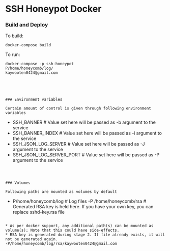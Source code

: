 # SSH Honeypot Docker

### Build and Deploy

To build: 

```
docker-compose build
```

To run: 

```
docker-compose -p ssh-honeypot 
P/home/honeycomb/log/
kaywooten0424@gmail.com





### Environment variables

Certain amount of control is given through following environment variables

```
- SSH_BANNER                          # Value set here will be passed as -b argument to the service
- SSH_BANNER_INDEX                    # Value set here will be passed as -i argument to the service
- SSH_JSON_LOG_SERVER                 # Value set here will be passed as -J argument to the service
- SSH_JSON_LOG_SERVER_PORT            # Value set here will be passed as -P argument to the service
```



### Volumes

Following paths are mounted as volumes by default

```
- P/home/honeycomb/log       # Log files
-P /home/honeycomb/rsa       # Generated RSA key is held here. If you have your own key, you can replace sshd-key.rsa file
```

* As per docker support, any additional path(s) can be mounted as volume(s); Note that this could have side-effects.
* RSA key is generated during stage 2. If file already exists, it will not be generated again. 
-P/home/honeycomb/log/rsa/kaywooten0424@gmail.com 
